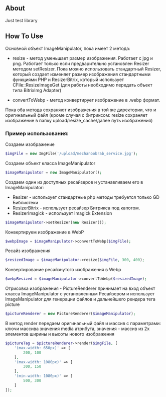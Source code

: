 
## About

Just test library

## How To Use


Основной объект ImageManipulator, пока имеет 2 метода:


- resize - метод уменьшает размер изображения. Работает с jpg и png. Работает только если предварительно установлен Resizer методом setResizer. Пока можно использовать стандартный Resizer, который создает изменяет размер изображения стандартными функциями PHP и ResizerBitrix, который использует CFile::ResizeImageGet (для работы необходимо передать объект типа BitrixImg Adapter)

- convertToWebp - метод конвертирует изображение в .webp формат.

Пока оба метода сохраняют изображения в той же директории, что и оригинальный файл (кроме случая с битриксом: resize сохраняет изображение в папку upload/resize_cache/далее путь изображения)

### Пример использования: 

Создаем изображение
```php
$imgFile = new ImgFile('/upload/mechanoobrab_service.jpg');
``` 
Создаем объект класса ImageManipulator
```php
$imageManipulator = new ImageManipulator();
```
Создаем один из доступных ресайзеров и устанавливаем его в ImageManipulator:
 - Resizer - использует стандартные php методы требуется только GD Библиотеки
 - ResizerBitrix - использует ресайзер Битрикса под капотом.
 - ResizerImagick - использует Imagick Extension
```php
$imageManipulator->setResizer(new Resizer());
```
Конвертируем изображение в WebP
```php
$webpImage = $imageManipulator->convertToWebp($imgFile);
```
Ресайз изображения
```php
$resizedImage = $imageManipulator->resize($imgFile, 300, 400);
```
Конвертирование ресайзнутого изображения в Webp
```php
$webpResized = $imageManipulator->convertToWebp($resizedImage);
```
Отрисовка изображения - PictureRenderer принимает на вход объект класса ImageManipulator с установленным Ресайзером и использует ImageManipulator для генерации файлов и дальнейшего рендера тега picture 
```php
$pictureRenderer = new PictureRenderer($imageManipulator);
```
В метод render передаем оригинальный файл и массив с параметрами: ключи массива значения media атрибута, значения - массив из 2х элементов ширины и высоты нового изображения
```php
$pictureTag = $pictureRenderer->render($imgFile, [
    '(max-width: 650px)' => [
        200, 100
    ],
    '(max-width: 1080px)' => [
        300, 150
    ],
    '(min-width: 1080px)' => [
        500, 300
    ]
]);
```